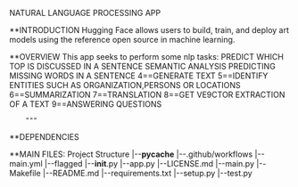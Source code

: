 NATURAL LANGUAGE PROCESSING APP

**INTRODUCTION
Hugging Face allows users to build, train, and deploy art models using the reference open source in machine learning.



**OVERVIEW
    This app seeks to perform some nlp tasks:
        PREDICT WHICH TOP IS DISCUSSED IN  A SENTENCE
        SEMANTIC ANALYSIS
        PREDICTING MISSING WORDS IN A SENTENCE
        4==GENERATE TEXT
        5==IDENTIFY ENTITIES SUCH AS ORGANIZATION,PERSONS OR LOCATIONS
        6==SUMMARIZATION
        7==TRANSLATION
        8==GET VE9CTOR EXTRACTION OF A TEXT
        9==ANSWERING QUESTIONS

        """

**DEPENDENCIES

**MAIN FILES: Project Structure
|--__pycache__
|--.github/workflows
    |--main.yml
|--flagged
|--__init__.py
|--app.py
|--LICENSE.md
|--main.py
|--Makefile
|--README.md
|--requirements.txt
|--setup.py
|--test.py